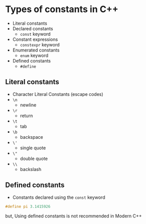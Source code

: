 # Types of constants in C++

- Literal constants
- Declared constants
  - `const` keyword
- Constant expressions
  - `constexpr` keyword
- Enumerated constants
  - `enum` keyword
- Defined constants
  - `#define`

## Literal constants

- Character Literal Constants (escape codes)
- `\n`
  - newline
- `\r`
  - return
- `\t`
  - tab
- `\b`
  - backspace
- `\'`
  - single quote
- `\"`
  - double quote
- `\\`
  - backslash

## Defined constants

- Constants declared using the `const` keyword

```cpp
#define pi 3.1415926
```

but, Using defined constants is not recommended in Modern C++
